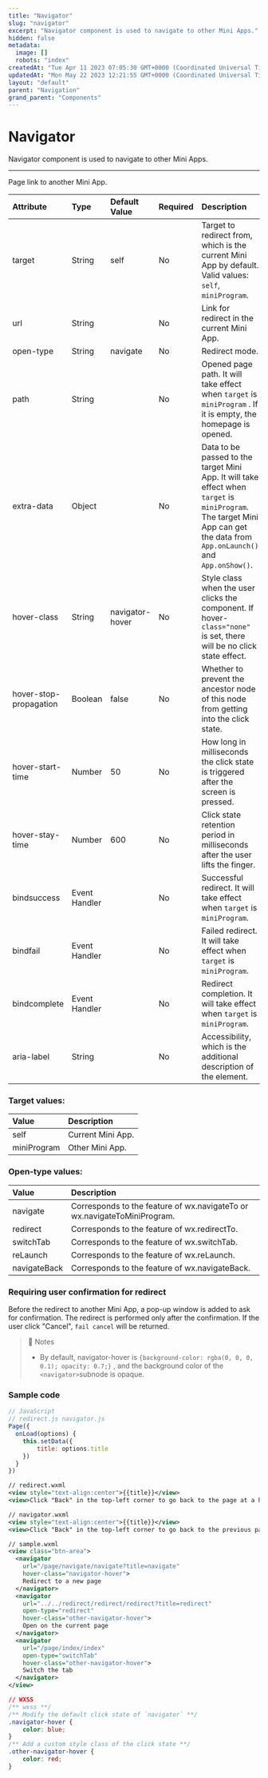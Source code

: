 ```yaml
---
title: "Navigator"
slug: "navigator"
excerpt: "Navigator component is used to navigate to other Mini Apps."
hidden: false
metadata: 
  image: []
  robots: "index"
createdAt: "Tue Apr 11 2023 07:05:30 GMT+0000 (Coordinated Universal Time)"
updatedAt: "Mon May 22 2023 12:21:55 GMT+0000 (Coordinated Universal Time)"
layout: "default"
parent: "Navigation"
grand_parent: "Components"
---
```

# Navigator 
Navigator component is used to navigate to other Mini Apps.
*** 
Page link to another Mini App.

| Attribute              | Type          | Default Value   | Required | Description                                                                                                                                                                  |
| :--------------------- | :------------ | :-------------- | :------- | :--------------------------------------------------------------------------------------------------------------------------------------------------------------------------- |
| target                 | String        | self            | No       | Target to redirect from, which is the current Mini App by default. Valid values: `self`, `miniProgram`.                                                                      |
| url                    | String        |                 | No       | Link for redirect in the current Mini App.                                                                                                                                   |
| open-type              | String        | navigate        | No       | Redirect mode.                                                                                                                                                               |
| path                   | String        |                 | No       | Opened page path. It will take effect when `target` is `miniProgram` . If it is empty, the homepage is opened.                                                               |
| extra-data             | Object        |                 | No       | Data to be passed to the target Mini App. It will take effect when `target` is `miniProgram`. The target Mini App can get the data from `App.onLaunch()` and `App.onShow()`. |
| hover-class            | String        | navigator-hover | No       | Style class when the user clicks the component. If hover-`class="none"` is set, there will be no click state effect.                                                         |
| hover-stop-propagation | Boolean       | false           | No       | Whether to prevent the ancestor node of this node from getting into the click state.                                                                                         |
| hover-start-time       | Number        | 50              | No       | How long in milliseconds the click state is triggered after the screen is pressed.                                                                                           |
| hover-stay-time        | Number        | 600             | No       | Click state retention period in milliseconds after the user lifts the finger.                                                                                                |
| bindsuccess            | Event Handler |                 | No       | Successful redirect. It will take effect when `target` is `miniProgram`.                                                                                                     |
| bindfail               | Event Handler |                 | No       | Failed redirect. It will take effect when `target` is `miniProgram`.                                                                                                         |
| bindcomplete           | Event Handler |                 | No       | Redirect completion. It will take effect when `target` is `miniProgram`.                                                                                                     |
| aria-label             | String        |                 | No       | Accessibility, which is the additional description of the element.                                                                                                           |

### Target values:

| Value       | Description       |
| :---------- | :---------------- |
| self        | Current Mini App. |
| miniProgram | Other Mini App.   |

### Open-type values:

| Value        | Description                                                              |
| :----------- | :----------------------------------------------------------------------- |
| navigate     | Corresponds to the feature of wx.navigateTo or wx.navigateToMiniProgram. |
| redirect     | Corresponds to the feature of wx.redirectTo.                             |
| switchTab    | Corresponds to the feature of wx.switchTab.                              |
| reLaunch     | Corresponds to the feature of wx.reLaunch.                               |
| navigateBack | Corresponds to the feature of wx.navigateBack.                           |

### Requiring user confirmation for redirect

Before the redirect to another Mini App, a pop-up window is added to ask for confirmation. The redirect is performed only after the confirmation. If the user click "Cancel", `fail cancel` will be returned.

> 📘 Notes
> 
> - By default, navigator-hover is `{background-color: rgba(0, 0, 0, 0.1); opacity: 0.7;}` , and the background color of the `<navigator>`subnode is opaque.

### Sample code

```javascript
// JavaScript
// redirect.js navigator.js
Page({
  onLoad(options) {
    this.setData({
    	title: options.title
    })
  }
})
```
```xml
// redirect.wxml
<view style="text-align:center">{{title}}</view>
<view>Click "Back" in the top-left corner to go back to the page at a higher level</view>
```
```xml
// navigator.wxml
<view style="text-align:center">{{title}}</view>
<view>Click "Back" in the top-left corner to go back to the previous page</view>
```
```xml
// sample.wxml
<view class="btn-area">
  <navigator
    url="/page/navigate/navigate?title=navigate"
    hover-class="navigator-hover">
  	Redirect to a new page
  </navigator>
  <navigator
    url="../../redirect/redirect/redirect?title=redirect"
    open-type="redirect"
    hover-class="other-navigator-hover">
  	Open on the current page
  </navigator>
  <navigator
    url="/page/index/index"
    open-type="switchTab"
    hover-class="other-navigator-hover">
  	Switch the tab
  </navigator>
</view>

```
```css
// WXSS
/** wxss **/
/** Modify the default click state of `navigator` **/
.navigator-hover {
	color: blue;
}
/** Add a custom style class of the click state **/
.other-navigator-hover {
	color: red;
}
```
